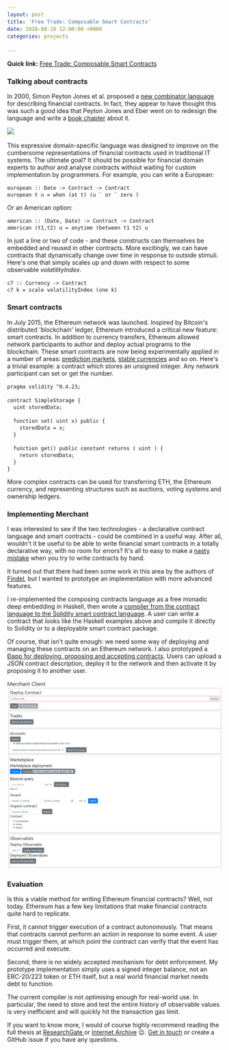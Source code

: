 ```yaml
---
layout: post
title: 'Free Trade: Composable Smart Contracts'
date: 2018-08-10 12:00:00 +0000
categories: projects

---
```

**Quick link:** [Free Trade: Composable Smart Contracts](https://www.researchgate.net/publication/326693413_Free_Trade_Composable_Smart_Contracts)

### Talking about contracts

In 2000, Simon Peyton Jones et al. proposed a [new combinator language](https://www.microsoft.com/en-us/research/publication/composing-contracts-an-adventure-in-financial-engineering/) for describing financial contracts. In fact, they appear to have thought this was such a good idea that Peyton Jones and Eber went on to redesign the language and write a [book chapter](https://www.microsoft.com/en-us/research/wp-content/uploads/2000/09/pj-eber.pdf) about it.

![](https://screenshotscdn.firefoxusercontent.com/images/0a0f7be5-c9f5-4c81-af95-395e7aab3262.png)

This expressive domain-specific language was designed to improve on the cumbersome representations of financial contracts used in traditional IT systems. The ultimate goal? It should be possible for financial domain experts to author and analyse contracts without waiting for custom implementation by programmers. For example, you can write a European:

    european :: Date -> Contract -> Contract
    european t u = when (at t) (u ` or ` zero )

Or an American option:

    american :: (Date, Date) -> Contract -> Contract
    american (t1,t2) u = anytime (between t1 t2) u

In just a line or two of code - and these constructs can themselves be embedded and reused in other contracts. More excitingly, we can have contracts that dynamically change over time in response to outside stimuli. Here's one that simply scales up and down with respect to some observable _volatilityIndex_.

    c7 :: Currency -> Contract
    c7 k = scale volatilityIndex (one k)

### Smart contracts

In July 2015, the Ethereum network was launched. Inspired by Bitcoin's distributed 'blockchain' ledger, Ethereum introduced a critical new feature: smart contracts. In addition to currency transfers, Ethereum allowed network participants to author and deploy actual programs to the blockchain. These smart contracts are now being experimentally applied in a number of areas: [prediction markets](https://gnosis.pm/), [stable currencies](https://makerdao.com/) and so on. Here's a trivial example: a contract which stores an unsigned integer. Any network participant can set or get the number.

    pragma solidity ^0.4.23;
    
    contract SimpleStorage {
      uint storedData;
      
      function set( uint x) public {
        storedData = x;
      }
      
      function get() public constant returns ( uint ) {
        return storedData;
      }
    }

More complex contracts can be used for transferring ETH, the Ethereum currency, and representing structures such as auctions, voting systems and ownership ledgers.

### Implementing Merchant

I was interested to see if the two technologies - a declarative contract language and smart contracts - could be combined in a useful way. After all, wouldn't it be useful to be able to write financial smart contracts in a totally declarative way, with no room for errors? It's all to easy to make a [nasty mistake](https://en.wikipedia.org/wiki/The_DAO_(organization)) when you try to write contracts by hand.

It turned out that there had been some work in this area by the authors of [Findel](http://publications.uni.lu/bitstream/10993/30975/1/Findel_2017-03-08-CR.pdf), but I wanted to prototype an implementation with more advanced features.

I re-implemented the composing contracts language as a free monadic deep embedding in Haskell, then wrote a [compiler from the contract language to the Solidity smart contract language](https://github.com/rossng/merchant/). A user can write a contract that looks like the Haskell examples above and compile it directly to Solidity or to a deployable smart contract package.

Of course, that isn't quite enough: we need some way of deploying and managing these contracts on an Ethereum network. I also prototyped a [Đapp for deploying, proposing and accepting contracts](https://github.com/rossng/merchant-client). Users can upload a JSON contract description, deploy it to the network and then activate it by proposing it to another user.

![](/assets/dapp-screenshot.png)

### Evaluation

Is this a viable method for writing Ethereum financial contracts? Well, not today. Ethereum has a few key limitations that make financial contracts quite hard to replicate.

First, it cannot trigger execution of a contract autonomously. That means that contracts cannot perform an action in response to some event. A user must trigger them, at which point the contract can verify that the event has occurred and execute.

Second, there is no widely accepted mechanism for debt enforcement. My prototype implementation simply uses a signed integer balance, not an ERC-20/223 token or ETH itself, but a real world financial market needs debt to function.

The current compiler is not optimising enough for real-world use. In particular, the need to store and test the entire history of observable values is very inefficient and will quickly hit the transaction gas limit.

If you want to know more, I would of course highly recommend reading the full thesis at [ResearchGate ](https://www.researchgate.net/publication/326693413_Free_Trade_Composable_Smart_Contracts)or [Internet Archive](https://archive.org/details/free-trade-composable-smart-contracts) 😉. [Get in touch](http://www.rossng.eu/about/) or create a GitHub issue if you have any questions.